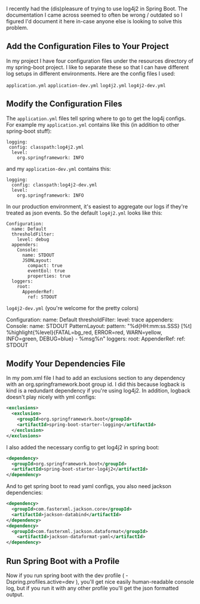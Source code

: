 <!--META--
author: Sean K Smith
created: 2019-05-07T00:44:48Z
edited: 2019-05-07T00:44:48Z
title: Using Log4j2 in Spring Boot
subtitle: 
tags:
  - spring-boot
  - spring
  - java
--END-->

I recently had the (dis)pleasure of trying to use log4j2 in Spring Boot. The documentation I came across seemed to often be wrong / outdated so I figured I'd document it here in-case anyone else is looking to solve this problem.

## Add the Configuration Files to Your Project

In my project I have four configuration files under the resources directory of my spring-boot project. I like to separate these so that I can have different log setups in different environments. Here are the config files I used:

`application.yml`
`application-dev.yml`
`log4j2.yml`
`log4j2-dev.yml`

## Modify the Configuration Files

The `application.yml` files tell spring where to go to get the log4j configs. For example my `application.yml` contains like this (in addition to other spring-boot stuff):

``` YML
logging:
 config: classpath:log4j2.yml
  level:
    org.springframework: INFO
```

and my `application-dev.yml` contains this:

``` YML
logging:
  config: classpath:log4j2-dev.yml
  level:
    org.springframework: INFO
```

In our production environment, it's easiest to aggregate our logs if they're treated as json events. So the default `log4j2.yml` looks like this:

``` YML
Configuration:
  name: Default
  thresholdFilter:
    level: debug
  appenders:
    Console:
      name: STDOUT
      JSONLayout:
        compact: true
        eventEol: true
        properties: true
  loggers:
    root:
      AppenderRef:
        ref: STDOUT
```

`log4j2-dev.yml` (you're welcome for the pretty colors)

  Configuration:
  name: Default
  thresholdFilter:
    level: trace
  appenders:
    Console:
      name: STDOUT
      PatternLayout:
        pattern: "%d{HH:mm:ss.SSS} [%t] %highlight{%level}{FATAL=bg_red, ERROR=red, WARN=yellow, INFO=green, DEBUG=blue} - %msg%n"
  loggers:
    root:
      AppenderRef:
        ref: STDOUT

## Modify Your Dependencies File

In my pom.xml file I had to add an exclusions section to any dependency with an org.springframework.boot group id. I did this because logback is kind is a redundant dependency if you're using log4j2. In addition, logback doesn't play nicely with yml configs:

``` XML
<exclusions>
  <exclusion>
    <groupId>org.springframework.boot</groupId>
    <artifactId>spring-boot-starter-logging</artifactId>
  </exclusion>
</exclusions>
```

I also added the necessary config to get log4j2 in spring boot:

``` XML
<dependency>
  <groupId>org.springframework.boot</groupId>
  <artifactId>spring-boot-starter-log4j2</artifactId>
</dependency>
```

And to get spring boot to read yaml configs, you also need jackson dependencies:

``` XML
<dependency>
  <groupId>com.fasterxml.jackson.core</groupId>
  <artifactId>jackson-databind</artifactId>
</dependency>
<dependency>
  <groupId>com.fasterxml.jackson.dataformat</groupId>
    <artifactId>jackson-dataformat-yaml</artifactId>
</dependency>
```

## Run Spring Boot with a Profile

Now if you run spring boot with the dev profile ( -Dspring.profiles.active=dev ), you'll get nice easily human-readable console log, but if you run it with any other profile you'll get the json formatted output.